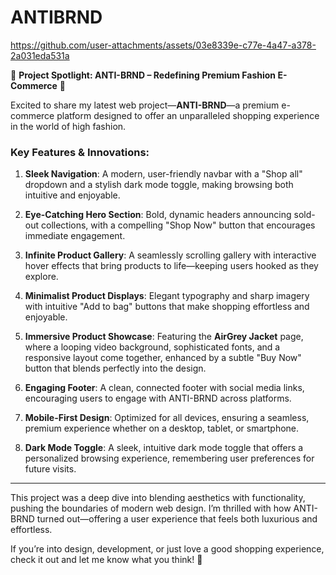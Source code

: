 # ANTIBRND



https://github.com/user-attachments/assets/03e8339e-c77e-4a47-a378-2a031eda531a



🚀 **Project Spotlight: ANTI-BRND – Redefining Premium Fashion E-Commerce** 🌟

Excited to share my latest web project—**ANTI-BRND**—a premium e-commerce platform designed to offer an unparalleled shopping experience in the world of high fashion.

### **Key Features & Innovations:**

1. **Sleek Navigation**: A modern, user-friendly navbar with a "Shop all" dropdown and a stylish dark mode toggle, making browsing both intuitive and enjoyable.

2. **Eye-Catching Hero Section**: Bold, dynamic headers announcing sold-out collections, with a compelling "Shop Now" button that encourages immediate engagement.

3. **Infinite Product Gallery**: A seamlessly scrolling gallery with interactive hover effects that bring products to life—keeping users hooked as they explore.

4. **Minimalist Product Displays**: Elegant typography and sharp imagery with intuitive "Add to bag" buttons that make shopping effortless and enjoyable.

5. **Immersive Product Showcase**: Featuring the **AirGrey Jacket** page, where a looping video background, sophisticated fonts, and a responsive layout come together, enhanced by a subtle "Buy Now" button that blends perfectly into the design.

6. **Engaging Footer**: A clean, connected footer with social media links, encouraging users to engage with ANTI-BRND across platforms.

7. **Mobile-First Design**: Optimized for all devices, ensuring a seamless, premium experience whether on a desktop, tablet, or smartphone.

8. **Dark Mode Toggle**: A sleek, intuitive dark mode toggle that offers a personalized browsing experience, remembering user preferences for future visits.

---

This project was a deep dive into blending aesthetics with functionality, pushing the boundaries of modern web design. I’m thrilled with how ANTI-BRND turned out—offering a user experience that feels both luxurious and effortless. 

If you’re into design, development, or just love a good shopping experience, check it out and let me know what you think! 🚀

